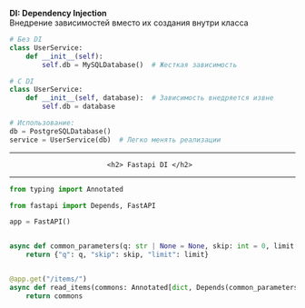 
**DI: Dependency Injection**  
   Внедрение зависимостей вместо их создания внутри класса
```python
# Без DI
class UserService:
    def __init__(self):
        self.db = MySQLDatabase()  # Жесткая зависимость

# С DI
class UserService:
    def __init__(self, database):  # Зависимость внедряется извне
        self.db = database

# Использование:
db = PostgreSQLDatabase()
service = UserService(db)  # Легко менять реализации
```
 ---
							<h2> Fastapi DI </h2>
 ___
 
``` python
from typing import Annotated

from fastapi import Depends, FastAPI

app = FastAPI()


async def common_parameters(q: str | None = None, skip: int = 0, limit: int = 100):
    return {"q": q, "skip": skip, "limit": limit}


@app.get("/items/")
async def read_items(commons: Annotated[dict, Depends(common_parameters)]):
    return commons
```